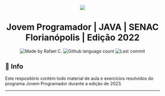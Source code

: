 <div align="center">
  <a href="https://www.jovemprogramador.com.br/">
  <img src="https://www.jovemprogramador.com.br/images/jovemprogramador_logo.png">
  </a>
  <h1>Jovem Programador | JAVA | SENAC Florianópolis | Edição 2022 </h1>
</div>

<p align="center">
  <img alt="Made by Rafael C." src="https://img.shields.io/badge/made%20by-Rafael%20C.-rgb(255, 69, 0)?style=flat-square">

  <img alt="Github language count" src="https://img.shields.io/github/languages/count/rafael-dscarvalho/Entra21-React?color=rgb(255, 69, 0)">

  <img alt="Last commit" src="https://img.shields.io/github/last-commit/rafael-dscarvalho/Entra21-React?color=rgb(255, 69, 0)&style=flat-square">

</p>


## 📌 Info

Este respositório contém todo material de aula e exercícios resolvidos do programa Jovem Programador durante a edição de 2023.



---

